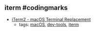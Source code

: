 iterm #codingmarks 
---
* [iTerm2 - macOS Terminal Replacement](http://www.iterm2.com/)
    * tags: [macOS](../tags/macOS.md), [dev-tools](../tags/dev-tools.md), [iterm](../tags/iterm.md)
